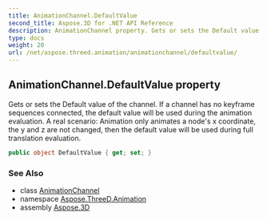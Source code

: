 ```yaml
---
title: AnimationChannel.DefaultValue
second_title: Aspose.3D for .NET API Reference
description: AnimationChannel property. Gets or sets the Default value of the channel. If a channel has no keyframe sequences connected the default value will be used during the animation evaluation. A real scenario Animation only animates a nodes x coordinate the y and z are not changed then the default value will be used during full translation evaluation
type: docs
weight: 20
url: /net/aspose.threed.animation/animationchannel/defaultvalue/
---
```

## AnimationChannel.DefaultValue property

Gets or sets the Default value of the channel. If a channel has no keyframe sequences connected, the default value will be used during the animation evaluation. A real scenario: Animation only animates a node's x coordinate, the y and z are not changed, then the default value will be used during full translation evaluation.

```csharp
public object DefaultValue { get; set; }
```

### See Also

* class [AnimationChannel](../)
* namespace [Aspose.ThreeD.Animation](../../../aspose.threed.animation/)
* assembly [Aspose.3D](../../../)


